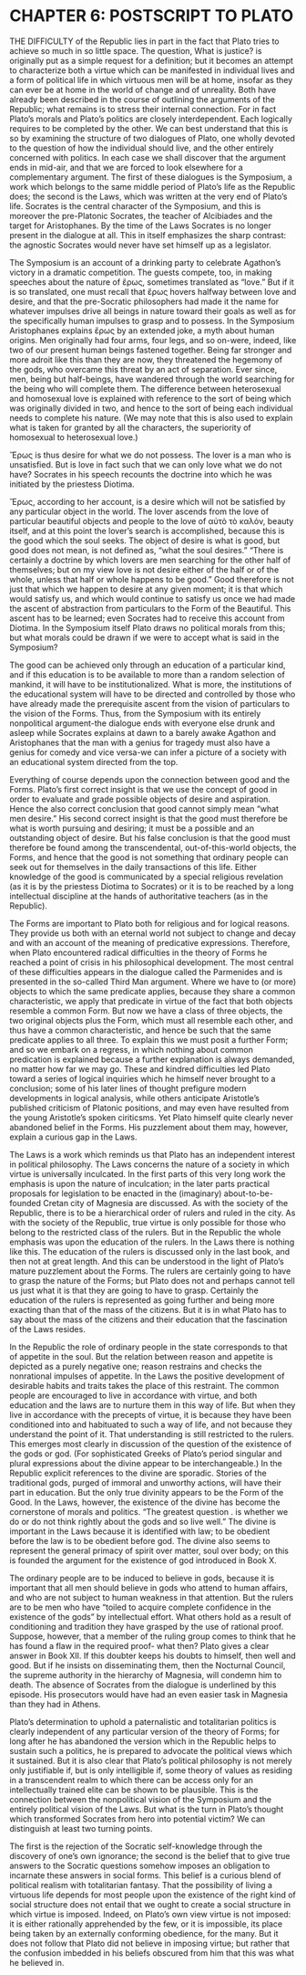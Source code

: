 CHAPTER 6: POSTSCRIPT TO PLATO
==============================

THE DIFFICULTY of the Republic lies in part in the fact that Plato tries
to achieve so much in so little space. The question, What is justice? is
originally put as a simple request for a definition; but it becomes an
attempt to characterize both a virtue which can be manifested in
individual lives and a form of political life in which virtuous men will
be at home, insofar as they can ever be at home in the world of change
and of unreality. Both have already been described in the course of
outlining the arguments of the Republic; what remains is to stress their
internal connection. For in fact Plato’s morals and Plato’s politics are
closely interdependent. Each logically requires to be completed by the
other. We can best understand that this is so by examining the structure
of two dialogues of Plato, one wholly devoted to the question of how the
individual should live, and the other entirely concerned with politics.
In each case we shall discover that the argument ends in mid-air, and
that we are forced to look elsewhere for a complementary argument. The
first of these dialogues is the Symposium, a work which belongs to the
same middle period of Plato’s life as the Republic does; the second is
the Laws, which was written at the very end of Plato’s life. Socrates is
the central character of the Symposium, and this is moreover the
pre-Platonic Socrates, the teacher of Alcibiades and the target for
Aristophanes. By the time of the Laws Socrates is no longer present in
the dialogue at all. This in itself emphasizes the sharp contrast: the
agnostic Socrates would never have set himself up as a legislator.

The Symposium is an account of a drinking party to celebrate Agathon’s
victory in a dramatic competition. The guests compete, too, in making
speeches about the nature of ἔρως, sometimes translated as “love.” But
if it is so translated, one must recall that ἔρως hovers halfway between
love and desire, and that the pre-Socratic philosophers had made it the
name for whatever impulses drive all beings in nature toward their goals
as well as for the specifically human impulses to grasp and to possess.
In the Symposium Aristophanes explains ἔρως by an extended joke, a myth
about human origins. Men originally had four arms, four legs, and so
on-were, indeed, like two of our present human beings fastened together.
Being far stronger and more adroit like this than they are now, they
threatened the hegemony of the gods, who overcame this threat by an act
of separation. Ever since, men, being but half-beings, have wandered
through the world searching for the being who will complete them. The
difference between heterosexual and homosexual love is explained with
reference to the sort of being which was originally divided in two, and
hence to the sort of being each individual needs to complete his nature.
(We may note that this is also used to explain what is taken for granted
by all the characters, the superiority of homosexual to heterosexual
love.)

Ἔρως is thus desire for what we do not possess. The lover is a man who
is unsatisfied. But is love in fact such that we can only love what we
do not have? Socrates in his speech recounts the doctrine into which he
was initiated by the priestess Diotima.

Ἔρως, according to her account, is a desire which will not be satisfied
by any particular object in the world. The lover ascends from the love
of particular beautiful objects and people to the love of αὐτὸ τὸ καλόν,
beauty itself, and at this point the lover’s search is accomplished,
because this is the good which the soul seeks. The object of desire is
what is good, but good does not mean, is not defined as, “what the soul
desires.” “There is certainly a doctrine by which lovers are men
searching for the other half of themselves; but on my view love is not
desire either of the half or of the whole, unless that half or whole
happens to be good.” Good therefore is not just that which we happen to
desire at any given moment; it is that which would satisfy us, and which
would continue to satisfy us once we had made the ascent of abstraction
from particulars to the Form of the Beautiful. This ascent has to be
learned; even Socrates had to receive this account from Diotima. In the
Symposium itself Plato draws no political morals from this; but what
morals could be drawn if we were to accept what is said in the
Symposium?

The good can be achieved only through an education of a particular kind,
and if this education is to be available to more than a random selection
of mankind, it will have to be institutionalized. What is more, the
institutions of the educational system will have to be directed and
controlled by those who have already made the prerequisite ascent from
the vision of particulars to the vision of the Forms. Thus, from the
Symposium with its entirely nonpolitical argument-the dialogue ends with
everyone else drunk and asleep while Socrates explains at dawn to a
barely awake Agathon and Aristophanes that the man with a genius for
tragedy must also have a genius for comedy and vice versa-we can infer a
picture of a society with an educational system directed from the top.

Everything of course depends upon the connection between good and the
Forms. Plato’s first correct insight is that we use the concept of good
in order to evaluate and grade possible objects of desire and
aspiration. Hence the also correct conclusion that good cannot simply
mean “what men desire.” His second correct insight is that the good must
therefore be what is worth pursuing and desiring; it must be a possible
and an outstanding object of desire. But his false conclusion is that
the good must therefore be found among the transcendental,
out-of-this-world objects, the Forms, and hence that the good is not
something that ordinary people can seek out for themselves in the daily
transactions of this life. Either knowledge of the good is communicated
by a special religious revelation (as it is by the priestess Diotima to
Socrates) or it is to be reached by a long intellectual discipline at
the hands of authoritative teachers (as in the Republic).

The Forms are important to Plato both for religious and for logical
reasons. They provide us both with an eternal world not subject to
change and decay and with an account of the meaning of predicative
expressions. Therefore, when Plato encountered radical difficulties in
the theory of Forms he reached a point of crisis in his philosophical
development. The most central of these difficulties appears in the
dialogue called the Parmenides and is presented in the so-called Third
Man argument. Where we have to (or more) objects to which the same
predicate applies, because they share a common characteristic, we apply
that predicate in virtue of the fact that both objects resemble a common
Form. But now we have a class of three objects, the two original objects
plus the Form, which must all resemble each other, and thus have a
common characteristic, and hence be such that the same predicate applies
to all three. To explain this we must posit a further Form; and so we
embark on a regress, in which nothing about common predication is
explained because a further explanation is always demanded, no matter
how far we may go. These and kindred difficulties led Plato toward a
series of logical inquiries which he himself never brought to a
conclusion; some of his later lines of thought prefigure modern
developments in logical analysis, while others anticipate Aristotle’s
published criticism of Platonic positions, and may even have resulted
from the young Aristotle’s spoken ciriticsms. Yet Plato himself quite
clearly never abandoned belief in the Forms. His puzzlement about them
may, however, explain a curious gap in the Laws.

The Laws is a work which reminds us that Plato has an independent
interest in political philosophy. The Laws concerns the nature of a
society in which virtue is universally inculcated. In the first parts of
this very long work the emphasis is upon the nature of inculcation; in
the later parts practical proposals for legislation to be enacted in the
(imaginary) about-to-be-founded Cretan city of Magnesia are discussed.
As with the society of the Republic, there is to be a hierarchical order
of rulers and ruled in the city. As with the society of the Republic,
true virtue is only possible for those who belong to the restricted
class of the rulers. But in the Republic the whole emphasis was upon the
education of the rulers. In the Laws there is nothing like this. The
education of the rulers is discussed only in the last book, and then not
at great length. And this can be understood in the light of Plato’s
mature puzzlement about the Forms. The rulers are certainly going to
have to grasp the nature of the Forms; but Plato does not and perhaps
cannot tell us just what it is that they are going to have to grasp.
Certainly the education of the rulers is represented as going further
and being more exacting than that of the mass of the citizens. But it is
in what Plato has to say about the mass of the citizens and their
education that the fascination of the Laws resides.

In the Republic the role of ordinary people in the state corresponds to
that of appetite in the soul. But the relation between reason and
appetite is depicted as a purely negative one; reason restrains and
checks the nonrational impulses of appetite. In the Laws the positive
development of desirable habits and traits takes the place of this
restraint. The common people are encouraged to live in accordance with
virtue, and both education and the laws are to nurture them in this way
of life. But when they live in accordance with the precepts of virtue,
it is because they have been conditioned into and habituated to such a
way of life, and not because they understand the point of it. That
understanding is still restricted to the rulers. This emerges most
clearly in discussion of the question of the existence of the gods or
god. (For sophisticated Greeks of Plato’s period singular and plural
expressions about the divine appear to be interchangeable.) In the
Republic explicit references to the divine are sporadic. Stories of the
traditional gods, purged of immoral and unworthy actions, will have
their part in education. But the only true divinity appears to be the
Form of the Good. In the Laws, however, the existence of the divine has
become the cornerstone of morals and politics. “The greatest question .
is whether we do or do not think rightly about the gods and so live
well.” The divine is important in the Laws because it is identified with
law; to be obedient before the law is to be obedient before god. The
divine also seems to represent the general primacy of spirit over
matter, soul over body; on this is founded the argument for the
existence of god introduced in Book X.

The ordinary people are to be induced to believe in gods, because it is
important that all men should believe in gods who attend to human
affairs, and who are not subject to human weakness in that attention.
But the rulers are to be men who have “toiled to acquire complete
confidence in the existence of the gods” by intellectual effort. What
others hold as a result of conditioning and tradition they have grasped
by the use of rational proof. Suppose, however, that a member of the
ruling group comes to think that he has found a flaw in the required
proof- what then? Plato gives a clear answer in Book XII. If this
doubter keeps his doubts to himself, then well and good. But if he
insists on disseminating them, then the Nocturnal Council, the supreme
authority in the hierarchy of Magnesia, will condemn him to death. The
absence of Socrates from the dialogue is underlined by this episode. His
prosecutors would have had an even easier task in Magnesia than they had
in Athens.

Plato’s determination to uphold a paternalistic and totalitarian
politics is clearly independent of any particular version of the theory
of Forms; for long after he has abandoned the version which in the
Republic helps to sustain such a politics, he is prepared to advocate
the political views which it sustained. But it is also clear that
Plato’s political philosophy is not merely only justifiable if, but is
only intelligible if, some theory of values as residing in a
transcendent realm to which there can be access only for an
intellectually trained elite can be shown to be plausible. This is the
connection between the nonpolitical vision of the Symposium and the
entirely political vision of the Laws. But what is the turn in Plato’s
thought which transformed Socrates from hero into potential victim? We
can distinguish at least two turning points.

The first is the rejection of the Socratic self-knowledge through the
discovery of one’s own ignorance; the second is the belief that to give
true answers to the Socratic questions somehow imposes an obligation to
incarnate these answers in social forms. This belief is a curious blend
of political realism with totalitarian fantasy. That the possibility of
living a virtuous life depends for most people upon the existence of the
right kind of social structure does not entail that we ought to create a
social structure in which virtue is imposed. Indeed, on Plato’s own view
virtue is not imposed: it is either rationally apprehended by the few,
or it is impossible, its place being taken by an externally conforming
obedience, for the many. But it does not follow that Plato did not
believe in imposing virtue; but rather that the confusion imbedded in
his beliefs obscured from him that this was what he believed in.


